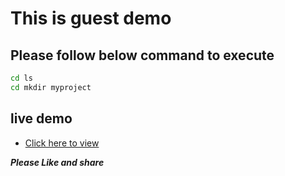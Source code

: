 # This is guest demo

## Please follow below command to execute 

````bash
cd ls 
cd mkdir myproject
````

## live demo 

- [Click here to view](www.google.com)

***Please Like and share***
